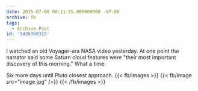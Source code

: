 ```yaml
---
date: 2015-07-08 08:11:55.000000000 -07:00
archive: fb
tags: 
  - Archive Post
id: '1436368315'
---
```


I watched an old Voyager-era NASA video yesterday. At one point the narrator said some Saturn cloud features were "their most important discovery of this morning." What a time.

Six more days until Pluto closest approach.
{{< fb/images >}}
{{< fb/image src="image.jpg" />}}
{{< /fb/images >}}

